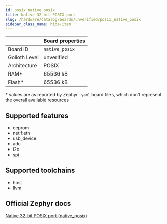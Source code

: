 ```yaml
---
id: posix_native_posix
title: Native 32-bit POSIX port
slug: /hardware/catalog/boards/unverified/posix_native_posix
sidebar_class_name: hide-item
---
```


[//]: # (This is an auto-generated file, do not edit! Changes to it will be lost upon re-generation)



|                | Board properties     |
| -------------  | -------------------- |
| Board ID       | `native_posix` |
| Golioth Level  | unverified       |
| Architecture   | POSIX |
| RAM*           | 65536 kB |
| Flash*         | 65536 kB |

\* values are as reported by Zephyr `.yaml` board files, which don't represent the overall available resources



## Supported features

* eeprom
* netif:eth
* usb_device
* adc
* i2c
* spi

## Supported toolchains

* host
* llvm

## Official Zephyr docs

[Native 32-bit POSIX port (native_posix)](https://docs.zephyrproject.org/latest/boards/posix/native_posix/doc/index.html)
